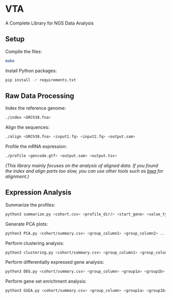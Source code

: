 # VTA
A Complete Library for NGS Data Analysis

## Setup

Compile the files:
```sh
make
```

Install Python packages:
```sh
pip install -r requirements.txt
```

## Raw Data Processing

Index the reference genome:
```sh
./index <GRCh38.fna>
```

Align the sequences:
```sh
./align <GRCh38.fna> <input1.fq> <input2.fq> <output.sam>
```

Profile the mRNA expression:
```sh
./profile <gencode.gtf> <output.sam> <output.tsv>
```

*(This library mainly focuses on the analysis of aligned data. If you found the index and align parts too slow, you can use other tools such as [bwa](https://github.com/lh3/bwa) for alignment.)*

## Expression Analysis

Summarize the profiles:
```sh
python3 summarize.py <cohort.csv> <profile_dir/> <start_gene> <value_type>
```

Generate PCA plots:
```sh
python3 PCA.py <cohort/summary.csv> <group_column1> <group_column2> ...
```

Perform clustering analysis:
```sh
python3 clustering.py <cohort/summary.csv> <group_column1> <group_column2> ... <n_clusters>
```

Perform differentially expressed gene analysis:
```sh
python3 DEG.py <cohort/summary.csv> <group_column> <group1a> <group1b> ... -- <group2a> <group2b> ...
```

Perform gene set enrichment analysis:
```sh
python3 GSEA.py <cohort/summary.csv> <group_column> <group1a> <group1b> ... -- <group2a> <group2b> ... <geneset.gmt>
```